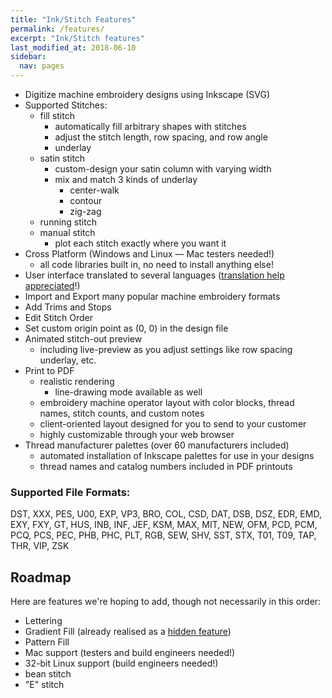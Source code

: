 ```yaml
---
title: "Ink/Stitch Features"
permalink: /features/
excerpt: "Ink/Stitch features"
last_modified_at: 2018-06-10
sidebar:
  nav: pages
---
```

* Digitize machine embroidery designs using Inkscape (SVG)
* Supported Stitches: 
  * fill stitch
    * automatically fill arbitrary shapes with stitches
    * adjust the stitch length, row spacing, and row angle
    * underlay
  * satin stitch
    * custom-design your satin column with varying width
    * mix and match 3 kinds of underlay
      * center-walk
      * contour
      * zig-zag
  * running stitch
  * manual stitch
    * plot each stitch exactly where you want it
* Cross Platform (Windows and Linux &mdash; Mac testers needed!)
  * all code libraries built in, no need to install anything else!
* User interface translated to several languages ([translation help appreciated](https://crowdin.com/project/inkstitch)!)
* Import and Export many popular machine embroidery formats
* Add Trims and Stops
* Edit Stitch Order
* Set custom origin point as (0, 0) in the design file
* Animated stitch-out preview
  * including live-preview as you adjust settings like row spacing underlay, etc.
* Print to PDF
  * realistic rendering
    * line-drawing mode available as well
  * embroidery machine operator layout with color blocks, thread names, stitch counts, and custom notes
  * client-oriented layout designed for you to send to your customer
  * highly customizable through your web browser
* Thread manufacturer palettes (over 60 manufacturers included)
  * automated installation of Inkscape palettes for use in your designs
  * thread names and catalog numbers included in PDF printouts

### Supported File Formats:

DST, XXX, PES, U00, EXP, VP3, BRO, COL, CSD, DAT, DSB, DSZ, EDR, EMD,  EXY, FXY, GT, HUS, INB, INF, JEF, KSM, MAX, MIT, NEW, OFM, PCD, PCM, PCQ, PCS, PEC, PHB, PHC, PLT, RGB, SEW, SHV, SST, STX, T01, T09, TAP, THR,  VIP, ZSK

## Roadmap

Here are features we're hoping to add, though not necessarily in this order:

* Lettering
* Gradient Fill (already realised as a [hidden feature](https://github.com/lexelby/inkstitch/pull/108#issuecomment-369444197))
* Pattern Fill
* Mac support (testers and build engineers needed!)
* 32-bit Linux support (build engineers needed!)
* bean stitch
* "E" stitch

